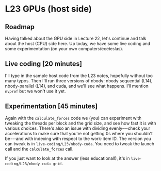 # L23 GPUs (host side)

## Roadmap

Having talked about the GPU side in Lecture 22, let's continue and talk about the
host (CPU) side here. Up today, we have some live coding and some experimentation
(on your own computers/eceteslas).

## Live coding [20 minutes]

I'll type in the sample host code from the L23 notes, hopefully without too many typos. Then 
I'll run three versions of nbody: nbody sequential (L14), nbody-parallel (L14), and cuda, and 
we'll see what happens. I'll mention `nvprof` but we won't use it yet.

## Experimentation [45 minutes]

Again with the `calculate_forces` code we (you) can experiment with tweaking the threads
per block and the grid size, and see how fast it is with various choices. There's also
an issue with dividing evenly---check your accelerations to make sure that you're not
getting 0s where you shouldn't be---and with indexing with respect to the work-item ID.
The version you can tweak is in `live-coding/L23/nbody-cuda`.
You need to tweak the launch call and the `calculate_forces` call.

If you just want to look at the answer (less educational!), it's in 
`live-coding/L23/nbody-cuda-grid`.

